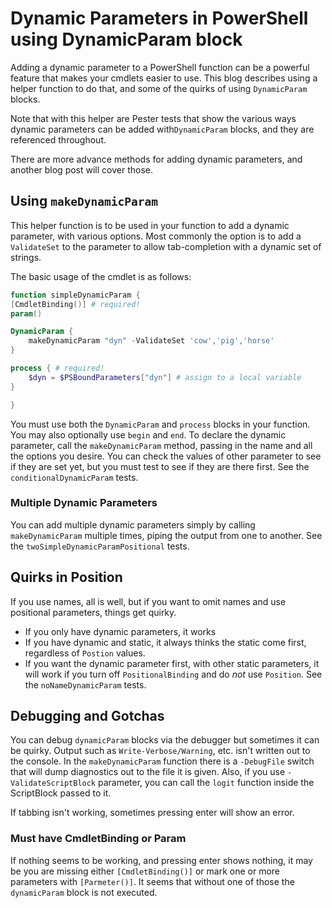 # Dynamic Parameters in PowerShell using DynamicParam block
Adding a dynamic parameter to a PowerShell function can be a powerful feature that makes your cmdlets easier to use.  This blog describes using a helper function to do that, and some of the quirks of using `DynamicParam` blocks.

Note that with this helper are Pester tests that show the various ways dynamic parameters can be added with`DynamicParam` blocks, and they are referenced throughout.

There are more advance methods for adding dynamic parameters, and another blog post will cover those.

## Using `makeDynamicParam`

This helper function is to be used in your function to add a dynamic parameter, with various options. Most commonly the option is to add a `ValidateSet` to the parameter to allow tab-completion with a dynamic set of strings.

The basic usage of the cmdlet is as follows:

```powershell
function simpleDynamicParam {
[CmdletBinding()] # required!
param()

DynamicParam {
    makeDynamicParam "dyn" -ValidateSet 'cow','pig','horse'
}

process { # required!
    $dyn = $PSBoundParameters["dyn"] # assign to a local variable
}

}
```

You must use both the `DynamicParam` and `process` blocks in your function.  You may also optionally use `begin` and `end`.  To declare the dynamic parameter, call the `makeDynamicParam` method, passing in the name and all the options you desire.  You can check the values of other parameter to see if they are set yet, but you must test to see if they are there first.  See the `conditionalDynamicParam` tests.

### Multiple Dynamic Parameters

You can add multiple dynamic parameters simply by calling `makeDynamicParam` multiple times, piping the output from one to another.  See the `twoSimpleDynamicParamPositional` tests.

## Quirks in Position

If you use names, all is well, but if you want to omit names and use positional parameters, things get quirky.

* If you only have dynamic parameters, it works
* If you have dynamic and static, it always thinks the static come first, regardless of `Postion` values.
* If you want the dynamic parameter first, with other static parameters, it will work if you turn off `PositionalBinding` and do _not_ use `Position`.  See the `noNameDynamicParam` tests.

## Debugging and Gotchas

You can debug `dynamicParam` blocks via the debugger but sometimes it can be quirky.  Output such as `Write-Verbose/Warning`, etc. isn't written out to the console.  In the `makeDynamicParam` function there is a `-DebugFile` switch that will dump diagnostics out to the file it is given.  Also, if you use `-ValidateScriptBlock` parameter, you can call the `logit` function inside the ScriptBlock passed to it.

If tabbing isn't working, sometimes pressing enter will show an error.

### Must have CmdletBinding or Param

If nothing seems to be working, and pressing enter shows nothing, it may be you are missing either `[CmdletBinding()]` or mark one or more parameters with `[Parmeter()]`.  It seems that without one of those the `dynamicParam` block is not executed.
